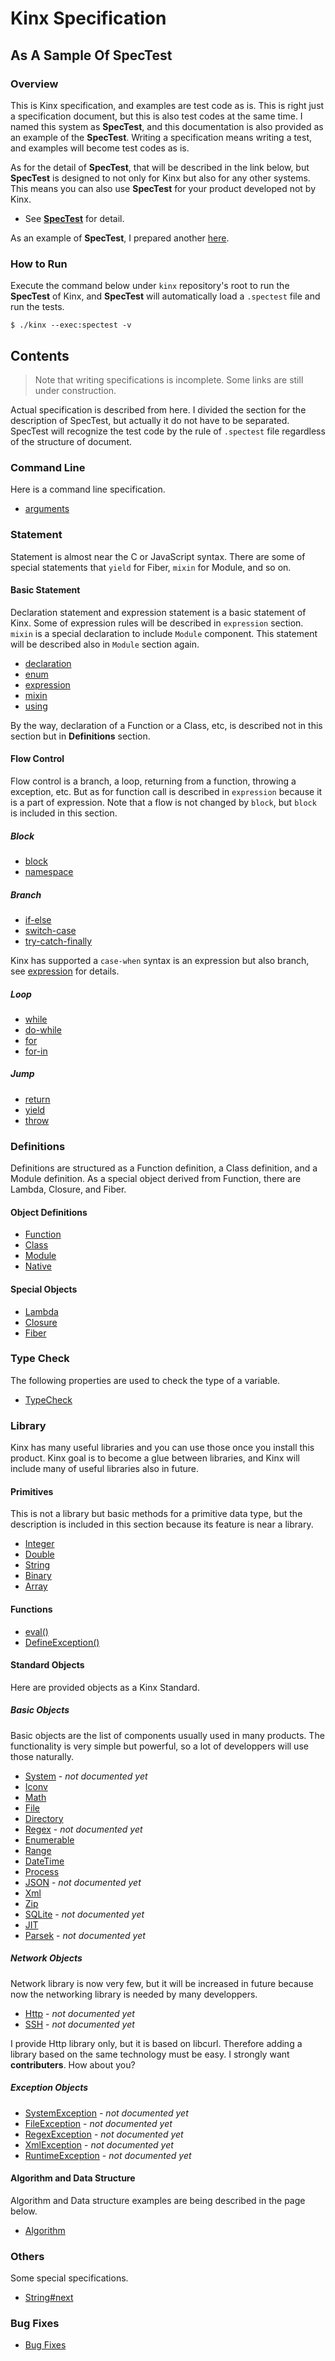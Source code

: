 
# Kinx Specification

## As A Sample Of SpecTest

### Overview

This is Kinx specification, and examples are test code as is.
This is right just a specification document, but this is also test codes at the same time.
I named this system as **SpecTest**, and this documentation is also provided as an example of the **SpecTest**.
Writing a specification means writing a test, and examples will become test codes as is.

As for the detail of **SpecTest**, that will be described in the link below,
but **SpecTest** is designed to not only for Kinx but also for any other systems.
This means you can also use **SpecTest** for your product developed not by Kinx.

*   See **[SpecTest](spec/spectest/README.md)** for detail.

As an example of **SpecTest**, I prepared another [here](spec/../benchmark/README.md).

### How to Run

Execute the command below under `kinx` repository's root to run the **SpecTest** of Kinx,
and **SpecTest** will automatically load a `.spectest` file and run the tests.

```
$ ./kinx --exec:spectest -v
```

## Contents

> Note that writing specifications is incomplete. Some links are still under construction.

Actual specification is described from here.
I divided the section for the description of SpecTest, but actually it do not have to be separated.
SpecTest will recognize the test code by the rule of `.spectest` file regardless of the structure of document.

### Command Line

Here is a command line specification.

*   [arguments](spec/command/arguments.md)

### Statement

Statement is almost near the C or JavaScript syntax.
There are some of special statements that `yield` for Fiber, `mixin` for Module, and so on.

#### Basic Statement

Declaration statement and expression statement is a basic statement of Kinx.
Some of expression rules will be described in `expression` section.
`mixin` is a special declaration to include `Module` component.
This statement will be described also in `Module` section again.

*   [declaration](spec/statement/declaration.md)
*   [enum](spec/statement/enum.md)
*   [expression](spec/statement/expression.md)
*   [mixin](spec/statement/mixin.md)
*   [using](spec/statement/using.md)

By the way, declaration of a Function or a Class, etc,
is described not in this section but in **Definitions** section.

#### Flow Control

Flow control is a branch, a loop, returning from a function, throwing a exception, etc.
But as for function call is described in `expression` because it is a part of expression.
Note that a flow is not changed by `block`, but `block` is included in this section.

##### Block

*   [block](spec/statement/block.md)
*   [namespace](spec/statement/namespace.md)

##### Branch

*   [if-else](spec/statement/if_else.md)
*   [switch-case](spec/statement/switch_case.md)
*   [try-catch-finally](spec/statement/try_catch_finally.md)

Kinx has supported a `case-when` syntax is an expression but also branch, see [expression](spec/statement/expression.md) for details.

##### Loop

*   [while](spec/statement/while.md)
*   [do-while](spec/statement/do_while.md)
*   [for](spec/statement/for.md)
*   [for-in](spec/statement/for_in.md)

##### Jump

*   [return](spec/statement/return.md)
*   [yield](spec/statement/yield.md)
*   [throw](spec/statement/throw.md)

### Definitions

Definitions are structured as a Function definition, a Class definition, and a Module definition.
As a special object derived from Function, there are Lambda, Closure, and Fiber.

#### Object Definitions

*   [Function](spec/definition/function.md)
*   [Class](spec/definition/class.md)
*   [Module](spec/definition/module.md)
*   [Native](spec/definition/native.md)

#### Special Objects

*   [Lambda](spec/definition/lambda.md)
*   [Closure](spec/definition/closure.md)
*   [Fiber](spec/definition/fiber.md)

### Type Check

The following properties are used to check the type of a variable.

*   [TypeCheck](spec/statement/expression/typecheck.md)

### Library

Kinx has many useful libraries and you can use those once you install this product.
Kinx goal is to become a glue between libraries, and Kinx will include many of useful libraries also in future.

#### Primitives

This is not a library but basic methods for a primitive data type,
but the description is included in this section because its feature is near a library.

*   [Integer](spec/lib/primitive/integer.md)
*   [Double](spec/lib/primitive/double.md)
*   [String](spec/lib/primitive/string.md)
*   [Binary](spec/lib/primitive/binary.md)
*   [Array](spec/lib/primitive/array.md)

#### Functions

*   [eval()](spec/lib/function/eval.md)
*   [DefineException()](spec/lib/function/define_exception.md)

#### Standard Objects

Here are provided objects as a Kinx Standard.

##### Basic Objects

Basic objects are the list of components usually used in many products.
The functionality is very simple but powerful, so a lot of developpers will use those naturally.

*   [System](spec/lib/basic/system.md) - *not documented yet*
*   [Iconv](spec/lib/basic/iconv.md)
*   [Math](spec/lib/basic/imath.md)
*   [File](spec/lib/basic/file.md)
*   [Directory](spec/lib/basic/directory.md)
*   [Regex](spec/lib/basic/regex.md) - *not documented yet*
*   [Enumerable](spec/lib/basic/enumerable.md)
*   [Range](spec/lib/basic/range.md)
*   [DateTime](spec/lib/basic/datetime.md)
*   [Process](spec/lib/basic/process.md)
*   [JSON](spec/lib/basic/json.md) - *not documented yet*
*   [Xml](spec/lib/basic/xml.md)
*   [Zip](spec/lib/basic/zip.md)
*   [SQLite](spec/lib/basic/sqlite.md) - *not documented yet*
*   [JIT](spec/lib/basic/jit.md)
*   [Parsek](spec/lib/basic/parsek.md) - *not documented yet*

##### Network Objects

Network library is now very few, but it will be increased in future
because now the networking library is needed by many developpers.

*   [Http](spec/lib/net/http.md) - *not documented yet*
*   [SSH](spec/lib/net/ssh.md) - *not documented yet*

I provide Http library only, but it is based on libcurl.
Therefore adding a library based on the same technology must be easy.
I strongly want **contributers**. How about you?

##### Exception Objects

*   [SystemException](spec/lib/exception/system.md) - *not documented yet*
*   [FileException](spec/lib/exception/file.md) - *not documented yet*
*   [RegexException](spec/lib/exception/regex.md) - *not documented yet*
*   [XmlException](spec/lib/exception/xml.md) - *not documented yet*
*   [RuntimeException](spec/lib/exception/runtime.md) - *not documented yet*

#### Algorithm and Data Structure

Algorithm and Data structure examples are being described in the page below.

*   [Algorithm](spec/algorithm/README.md)

### Others

Some special specifications.

*   [String#next](spec/others/string_next.md)

### Bug Fixes

*   [Bug Fixes](spec/others/bugfixes.md)
